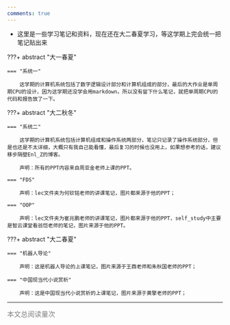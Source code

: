 ```yaml
---
comments: true
---
```

- 这里是一些学习笔记和资料，现在还在大二春夏学习，等这学期上完会统一把笔记贴出来

???+ abstract "大一春夏"

    === "系统一"

        这学期的计算机系统包括了数字逻辑设计部分和计算机组成的部分，最后的大作业是单周期CPU的设计，因为这学期还没学会用markdown，所以没有留下什么笔记，就把单周期CPU的代码和报告放了一下。

???+ abstract "大二秋冬"

    === "系统二"

        这学期的计算机系统包括计算机组成和操作系统两部分，笔记只记录了操作系统部分，但是也还是不太详细，大概只有我自己能看懂，最后复习的时候也没用上，如果想参考的话，建议移步隔壁Enl_Z的博客。

        声明：所有的PPT内容来自周亚金老师上课的PPT。

    === "FDS"

        声明：lec文件夹为何钦铭老师的讲课笔记，图片都来源于他的PPT；

    === "OOP"

        声明：lec文件夹为崔兆鹏老师的讲课笔记，图片都来源于他的PPT，self_study中主要是智云课堂看翁恺老师的笔记，图片来源于他的PPT。

???+ abstract "大二春夏"

    === "机器人导论"

        声明：这是机器人导论的上课笔记，图片来源于王酉老师和朱秋国老师的PPT；

    === "中国现当代小说赏析"

        声明：这是中国现当代小说赏析的上课笔记，图片来源于黄擎老师的PPT；

<hr>
<span id="busuanzi_container_page_pv"><font size="3" color="grey">本文总阅读量<span id="busuanzi_value_page_pv"></span>次</font></span>
<br/>